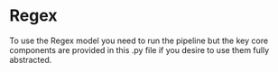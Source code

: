 # Regex

To use the Regex model you need to run the pipeline but the key core components are provided in this .py file if you desire to use them fully abstracted.
